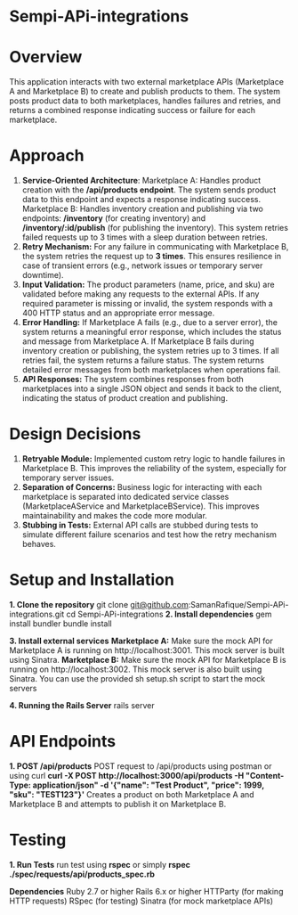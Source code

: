 # Sempi-APi-integrations

# Overview
This application interacts with two external marketplace APIs (Marketplace A and Marketplace B) to create and publish products to them. The system posts product data to both marketplaces, handles failures and retries, and returns a combined response indicating success or failure for each marketplace.


# Approach
1. **Service-Oriented Architecture**:
  Marketplace A: Handles product creation with the **/api/products endpoint**. The system sends product data to this endpoint and expects a response indicating success.
  Marketplace B: Handles inventory creation and publishing via two endpoints: **/inventory** (for creating inventory) and **/inventory/:id/publish** (for publishing the inventory). This system retries failed requests up to 3 times with a sleep duration between retries.
2. **Retry Mechanism:** For any failure in communicating with Marketplace B, the system retries the request up to **3 times**. This ensures resilience in case of transient errors (e.g., network issues or temporary server downtime).
3. **Input Validation:**
The product parameters (name, price, and sku) are validated before making any requests to the external APIs.
If any required parameter is missing or invalid, the system responds with a 400 HTTP status and an appropriate error message.
4. **Error Handling:**
If Marketplace A fails (e.g., due to a server error), the system returns a meaningful error response, which includes the status and message from Marketplace A.
If Marketplace B fails during inventory creation or publishing, the system retries up to 3 times. If all retries fail, the system returns a failure status.
The system returns detailed error messages from both marketplaces when operations fail.
5. **API Responses:**
The system combines responses from both marketplaces into a single JSON object and sends it back to the client, indicating the status of product creation and publishing.
# Design Decisions
1. **Retryable Module:** Implemented custom retry logic to handle failures in Marketplace B. This improves the reliability of the system, especially for temporary server issues.
2. **Separation of Concerns:** Business logic for interacting with each marketplace is separated into dedicated service classes (MarketplaceAService and MarketplaceBService). This improves maintainability and makes the code more modular.
3. **Stubbing in Tests:** External API calls are stubbed during tests to simulate different failure scenarios and test how the retry mechanism behaves.

# Setup and Installation
**1. Clone the repository**
git clone git@github.com:SamanRafique/Sempi-APi-integrations.git
cd Sempi-APi-integrations
**2. Install dependencies**
gem install bundler
bundle install

**3. Install external services**
**Marketplace A:** Make sure the mock API for Marketplace A is running on http://localhost:3001. This mock server is built using Sinatra.
**Marketplace B:** Make sure the mock API for Marketplace B is running on http://localhost:3002. This mock server is also built using Sinatra.
You can use the provided sh setup.sh script to start the mock servers

**4. Running the Rails Server**
rails server

# API Endpoints
**1. POST /api/products**
POST request to /api/products using postman or using curl **curl -X POST http://localhost:3000/api/products   -H "Content-Type: application/json"   -d '{"name": "Test Product", "price": 1999, "sku": "TEST123"}'**
Creates a product on both Marketplace A and Marketplace B and attempts to publish it on Marketplace B.
# Testing
**1. Run Tests**
run test using **rspec** or simply **rspec ./spec/requests/api/products_spec.rb**

**Dependencies**
Ruby 2.7 or higher
Rails 6.x or higher
HTTParty (for making HTTP requests)
RSpec (for testing)
Sinatra (for mock marketplace APIs)
